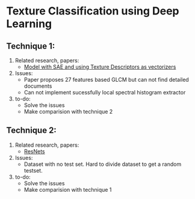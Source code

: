# Texture Classification using Deep Learning
## Technique 1: 

1. Related research, papers:
	- [Model with SAE and using Texture Descriptors as vectorizers](https://www.sciencedirect.com/science/article/pii/S0893608017302320)
2. Issues:
	- Paper proposes 27 features based GLCM but can not find detailed documents
	- Can not implement sucessfully local spectral histogram extractor
3. to-do:
	- Solve the issues
	- Make comparision with technique 2

## Technique 2:

1. Related research, papers:
	- [ResNets](https://arxiv.org/abs/1512.03385)
2. Issues:
	- Dataset with no test set. Hard to divide dataset to get a random testset.
3. to-do:
	- Solve the issues
	- Make comparision with technique 1